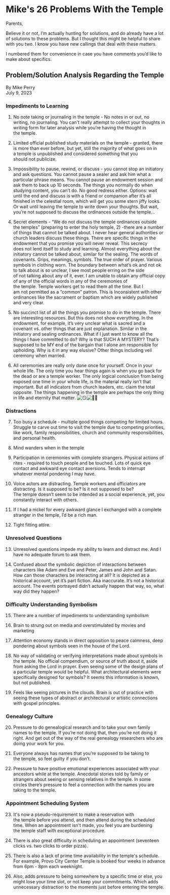 # Mike's 26 Problems With the Temple

Parents,

Believe it or not, I’m actually hunting for solutions, and do already have a lot of solutions to these problems. But I thought this might be helpful to share with you two. I know you have new callings that deal with these matters. 

I numbered them for convenience in case you have comments you’d like to make about specifics. 

  

## Problem/Solution Analysis Regarding the Temple  
By Mike Perry  
July 9, 2023  
  
### Impediments to Learning  
1. No note taking or journaling in the temple - No notes in or out, no writing, no journaling. You can't really attempt to collect your thoughts in writing form for later analysis while you’re having the thought in the temple.

  
2. Limited official published study materials on the temple - granted, there is more than ever before, but yet, still the majority of what goes on in a temple is unpublished and considered something that you should not publicize.

3. Impossibility to pause, rewind, or discuss - you cannot stop an initiatory and ask questions. You cannot pause a sealer and ask him what a particular phrase means. You cannot pause an endowment session and ask them to back up 10 seconds. The things you normally do when studying content, you can’t do. No good redress either. Options: wait until the end and discuss is with a friend or companion after it’s all finished in the celestial room, which will get you some stern jiffy looks. Or wait until leaving the temple to write down your thoughts. But wait, you’re not supposed to discuss the ordinances outside the temple... 

  
4. Secret elements - “We do not discuss the temple ordinances outside the temples” (preparing to enter the holy temple, 2) -there are a number of things that cannot be talked about. I never hear general authorities or church leaders discuss these things. There are specific things in the endowment that you promise you will never reveal. This secrecy does not lend itself to study and learning. Almost everything about the initiatory cannot be talked about, similar for the sealing. The words of covenants. Grips, meanings, symbols. The true order of prayer. Various symbols in clothing worn. The boundary between what’s ok and not ok to talk about is so unclear, I see most people erring on the side of not talking about any of it, ever. I am unable to obtain any official copy of any of the official words in any of the ceremonies of the temple. Temple workers get to read them all the time. But I am not permitted as a “common” patron. This is Inconsistent with other ordinances like the sacrament or baptism which are widely published and very clear.

  
5. No succinct list of all the things you promise to do in the temple. There are interesting resources. But this does not show everything. In the endowment, for example, it’s very unclear what is sacred and a covenant vs. other things that are just explanation. Similar in the initiatory and sealing ordinances. What if I just want to know all the things I have committed to do? Why is that SUCH A MYSTERY? That’s supposed to be MY end of the bargain that I alone am responsible for upholding. Why is it in any way elusive? Other things including veil ceremony when married.

6. All ceremonies are really only done once for yourself. Once in your whole life. The only time you hear things again is when you go back for the dead or are a temple worker. The only logical conclusion from being exposed one time in your whole life, is the material really isn’t that important. But all indicators from church leaders, etc. claim the total opposite. The things happening in the temple are perhaps the only thing in life and eternity that matter. ![😏](https://fonts.gstatic.com/s/e/notoemoji/15.0/1f60f/32.png)![🙇‍♂️](https://fonts.gstatic.com/s/e/notoemoji/15.0/1f647_200d_2642_fe0f/32.png)  
  
  
### Distractions  
7. Too busy a schedule - multiple good things competing for limited hours. Struggle to carve out time to visit the temple due to competing priorities, like work, family responsibilities, church and community responsibilities, and personal health. 

  
8. Mind wanders when in the temple

  
9. Participation in ceremonies with complete strangers. Physical actions of rites - required to touch people and be touched. Lots of quick eye contact and awkward eye contact aversions. Tends to interrupt whatever mental pondering I may have.

  
10. Voice actors are distracting. Temple workers and officiators are distracting. Is it supposed to be? Is it not supposed to be? The temple doesn’t seem to be intended as a social experience, yet, you constantly interact with others.

  
11. If I had a nickel for every awkward glance I exchanged with a complete stranger in the temple, I’d be a rich man.

  
12. Tight fitting attire.  
  
  
### Unresolved Questions  
13. Unresolved questions impede my ability to learn and distract me. And I have no adequate forum to ask them.

  
14. Confused about the symbolic depiction of interactions between characters like Adam and Eve and Peter, James and John and Satan. How can those characters be interacting at all? It is depicted as a historical account, yet it’s part fiction. Aka inaccurate. It’s not a historical account. The events portrayed didn’t actually happen that way, so, what way did they happen?  
  
### Difficulty Understanding Symbolism  
15. There are a number of impediments to understanding symbolism

  
16. Brain to strung out on media and overstimulated by movies and marketing

  
17. Attention economy stands in direct opposition to peace calmness, deep pondering about symbols seen in the house of the Lord.

  
18. No way of validating or verifying interpretations made about symbols in the temple. No official compendium, or source of truth about it, aside from asking the Lord in prayer. Even seeing some of the design plans of a particular temple would be helpful. What architectural elements were specifically designed for symbols? It seems this information is known, but not published.

  
19. Feels like seeing pictures in the clouds. Brain is out of practice with seeing these types of abstract or architectural or artistic connections with gospel principles.

### Genealogy Culture  
20. Pressure to do genealogical research and to take your own family names to the temple. If you’re not doing that, then you’re not doing it right. And get out of the way of the real genealogy researchers who are doing your work for you. 

21. Everyone always has names that you’re supposed to be taking to the temple, so feel guilty if you don’t. 

  
22. Pressure to have positive emotional experiences associated with your ancestors while at the temple. Anecdotal stories told by family or strangers about seeing or sensing relatives in the temple. In some circles there’s pressure to feel a connection with the names you are taking to the temple.

### Appointment Scheduling System  
23. It's now a pseudo-requirement to make a reservation with the temple before you attend, and then attend during the scheduled time. When an appointment isn't made, you feel you are burdening the temple staff with exceptional procedure. 

24. There is also great difficulty in scheduling an appointment (seventeen clicks vs. two clicks to order pizza). 

25. There is also a lack of prime time availability in the temple's schedule. For example, Provo City Center Temple is booked four weeks in advance from 6pm - 8pm each weeknight. 

  
26. Also, adds pressure to being somewhere by a specific time or else, you might lose your time slot, or not keep your commitments. Which adds unnecessary distraction to the moments just before entering the temple.